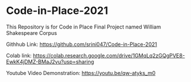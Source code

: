 # Code-in-Place-2021
This Repository is for Code in Place Final Project named William Shakespeare Corpus

Githhub Link: https://github.com/srini047/Code-in-Place-2021

Colab link: https://colab.research.google.com/drive/1GMqLq2zGQgPVE8-EwkK4jDMZ-BMaJ2vu?usp=sharing

Youtube Video Demonstration: https://youtu.be/qw-atyks_m0

